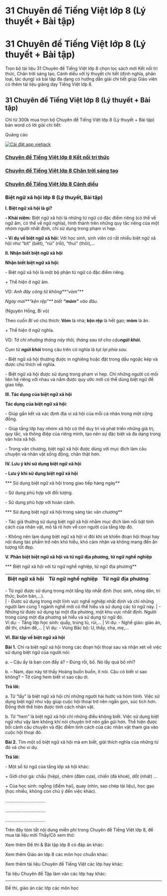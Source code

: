 # 31 Chuyên đề Tiếng Việt lớp 8 (Lý thuyết + Bài tập)

# 31 Chuyên đề Tiếng Việt lớp 8 (Lý thuyết + Bài tập)

Trọn bộ tài liệu 31 Chuyên đề Tiếng Việt lớp 8 chọn lọc sách mới Kết nối tri thức, Chân trời sáng tạo, Cánh diều với lý thuyết chi tiết (định nghĩa, phân loại, tác dụng) và bài tập đa dạng có hướng dẫn giải chi tiết giúp Giáo viên có thêm tài liệu giảng dạy Tiếng Việt lớp 8.

## 31 Chuyên đề Tiếng Việt lớp 8 (Lý thuyết + Bài tập)

Chỉ từ 300k mua trọn bộ Chuyên đề Tiếng Việt lớp 8 (Lý thuyết + Bài tập) bản word có lời giải chi tiết:

Quảng cáo

[ ![Cài đặt app vietjack](https://vietjack.com/images/install_app_banner6.png) ](https://vietjack.onelink.me/hJSB/68b3701a)

### [**Chuyên đề Tiếng Việt lớp 8 Kết nối tri thức**](https://vietjack.com/tai-lieu-mon-ngu-van/tai-lieu-tieng-viet-lop-8-ket-noi.jsp)

### [**Chuyên đề Tiếng Việt lớp 8 Chân trời sáng tạo**](https://vietjack.com/tai-lieu-mon-ngu-van/tai-lieu-tieng-viet-lop-8-chan-troi.jsp)

### [**Chuyên đề Tiếng Việt lớp 8 Cánh diều**](https://vietjack.com/tai-lieu-mon-ngu-van/tai-lieu-tieng-viet-lop-8-canh-dieu.jsp)

### Biệt ngữ xã hội lớp 8 (Lý thuyết, Bài tập)

**I. Biệt ngữ xã hội là gì?**

**\- Khái niệm:** Biệt ngữ xã hội là những từ ngữ có đặc điểm riêng (có thể về ngữ âm, có thể về ngữ nghĩa), hình thành trên những quy tắc riêng của một nhóm người nhất định, chỉ sử dụng trong phạm vi hẹp.

**\- Ví dụ về biệt ngữ xã hội:** Với học sinh, sinh viên có rất nhiều biệt ngữ xã hội như “bít” (biết), “rùi” (rồi), “thui” (thôi),...

**II. Nhận biết biệt ngữ xã hội**

**Nhận biết biệt ngữ xã hội:**

\- Biệt ngữ xã hội là một bộ phận từ ngữ có đặc điểm riêng. 

\+ Thể hiện ở ngữ âm.

VD: _Anh đây công tử không**“vòm”**_

_Ngày mai**“kện rệp”** biết **“mòm”** vào đâu._

(Nguyên Hồng, Bỉ vỏ)

Theo cuốn _Bỉ vỏ_ chú thích: **Vòm** là nhà; **kện rệp** là hết gạo; **mòm** là ăn. 

\+ Thể hiện ở ngữ nghĩa.

VD: _Tớ chỉ nhường tháng này thôi, tháng sau tớ cho cậu**ngửi khói.**_

Cụm từ **_ngửi khói_** trong câu trên có nghĩa là _tụt lại phía sau._

\- Biệt ngữ xã hội thường được in nghiêng hoặc đặt trong dấu ngoặc kép và được chú thích về nghĩa.

\- Biệt ngữ xã hội được sử dụng trong phạm vi hẹp. Chỉ những người có mối liên hệ riêng với nhau và nắm được quy ước mới có thể dùng biệt ngữ để giao tiếp.

**III. Tác dụng của biệt ngữ xã hội**

**Tác dụng của biệt ngữ xã hội:**

\- Giúp gắn kết và xác định địa vị xã hội của mỗi cá nhân trong một cộng đồng. 

\- Giúp tầng lớp hay nhóm xã hội có thể duy trì và phát triển những giá trị, quy tắc, và thông điệp của riêng mình, tạo nên sự đặc biệt và đa dạng trong văn hóa xã hội.

\- Trong văn chương, biệt ngữ xã hội được dùng với mục đích làm câu chuyện và nhân vật sống động, chân thật hơn.

**IV. Lưu ý khi sử dụng biệt ngữ xã hội**

**\- Lưu ý khi sử dụng biệt ngữ xã hội**

*** Sử dụng biệt ngữ xã hội trong giao tiếp hàng ngày**

\- Sử dụng phù hợp với đối tượng.

\- Sử dụng phù hợp với hoàn cảnh.

*** Sử dụng biệt ngữ xã hội trong sáng tác văn chương**

\- Tác giả thường sử dụng biệt ngữ xã hội nhằm mục đích làm nổi bật tính cách của nhân vật, mô tả rõ hơn về con người của tầng lớp đó. 

\- Không nên lạm dụng biệt ngữ xã hội vì đôi khi sẽ khiến đoạn hội thoại hay nội dung tác phẩm trở nên khó hiểu, khó cảm nhận và không mang đến ấn tượng tốt đẹp. 

**V. Phân biệt biệt ngữ xã hội và từ ngữ địa phương, từ ngữ nghề nghiệp**

*** Biệt ngữ xã hội với từ ngữ nghề nghiệp, từ ngữ địa phương**

**Biệt ngữ xã hội** | **Từ ngữ nghề nghiệp** | **Từ ngữ địa phương**  
---|---|---  
\- Từ ngữ được sử dụng trong một tầng lớp nhất định (học sinh, nông dân, tri thức, buôn bán,...).   
| \- Được sử dụng trong một lĩnh vực nghề nghiệp nhất định và chỉ những người làm cùng 1 ngành nghề mới có thể hiểu và sử dụng các từ ngữ này. | \- Những từ được sử dụng tại một địa phương, một khu vực nhất định. Người trong cùng một địa phương sẽ hiểu và sử dụng từ ngữ đó.   
Ví dụ: \- Tầng lớp học sinh: quẩy, trúng tủ, rùi,... |  Ví dụ: \- Nghề giáo: giáo án, đề thi, chấm đề,... |  Ví dụ: \- Vùng Bắc bộ: U, thầy, cha, mẹ,...  
  
**VI. Bài tập về biệt ngữ xã hội**

**Bài 1.** Chỉ ra biệt ngữ xã hội trong các đoạn hội thoại sau và nhận xét về việc sử dụng biệt ngữ của người nói: 

a. – Cậu ấy là bạn con đấy à? – Đúng rồi, bố. Nó lầy quá bố nhỉ? 

b. – Nam, dạo này tớ thấy Hoàng buồn buồn, ít nói. Cậu có biết vì sao không? – Tớ cũng hem biết vì sao cậu ơi.

**Trả lời:**

a. Từ “lầy” là biệt ngữ xã hội chỉ những người hài hước và hóm hỉnh. Việc sử dụng biệt ngữ như vậy giúp cuộc hội thoại trở nên ngắn gọn, súc tích hơn. Đồng thời thể hiện được tính cách nhân vật. 

b. Từ “hem” là biệt ngữ xã hội chỉ những điều không biết. Việc sử dụng biệt ngữ như vậy làm không khí nói chuyện trở nên gần gũi hơn. Thể hiện được bối cảnh câu chuyện và đặc điểm tính cách của các nhân vật tham gia vào cuộc hội thoại đó.

**Bài 2.** Tìm một số biệt ngữ xã hội mà em biết, giải thích nghĩa của những từ đó và cho ví dụ.

**Trả lời:**

\- Một số từ ngữ của tầng lớp xã hội khác:

\+ Giới chọi gà: chầu (hiệp), chêm (đâm cựa), chiến (đá khoẻ), dốt (nhát) …

\+ Của học sinh: ngỗng (điểm hai), quay (nhìn, sao chép tài liệu), học gạo (học nhiều, không còn chú ý đến việc khác).

................................

................................

................................

Trên đây tóm tắt nội dung miễn phí trong Chuyên đề Tiếng Việt lớp 8, để mua tài liệu mời Thầy/Cô xem thử:

Xem thêm Đề thi & Bài tập lớp 8 có đáp án khác:

Xem thêm Giáo án lớp 8 các môn học chuẩn khác:

Xem thêm tài liệu Chuyên đề Tiếng Việt các lớp hay khác:

Tài liệu Chuyên đề Tập làm văn các lớp hay khác:

* * *

Đề thi, giáo án các lớp các môn học
